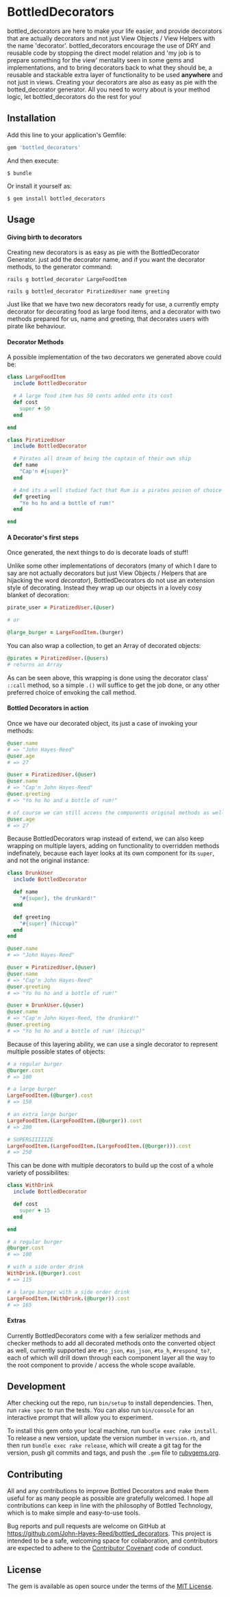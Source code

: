 # BottledDecorators

bottled_decorators are here to make your life easier, and provide decorators that are actually decorators and not just View Objects / View Helpers with the name 'decorator'. bottled_decorators encourage the use of DRY and reusable code by stopping the direct model relation and 'my job is to prepare something for the view' mentality seen in some gems and implementations, and to bring decorators back to what they should be, a reusable and stackable extra layer of functionality to be used **anywhere** and not just in views.
Creating your decorators are also as easy as pie with the botted_decorator generator. All you need to worry about is your method logic, let bottled_decorators do the rest for you!

## Installation

Add this line to your application's Gemfile:

```ruby
gem 'bottled_decorators'
```

And then execute:

    $ bundle

Or install it yourself as:

    $ gem install bottled_decorators

## Usage

#### Giving birth to decorators

Creating new decorators is as easy as pie with the BottledDecorator Generator.
just add the decorator name, and if you want the decorator methods, to the generator command:

```
rails g bottled_decorator LargeFoodItem
```

```
rails g bottled_decorator PiratizedUser name greeting
```

Just like that we have two new decorators ready for use, a currently empty decorator for decorating food as large food items, and a decorator with two methods prepared for us, name and greeting, that decorates users with pirate like behaviour.

#### Decorator Methods

A possible implementation of the two decorators we generated above could be:

```ruby
class LargeFoodItem
  include BottledDecorator

  # A large food item has 50 cents added onto its cost
  def cost
    super + 50
  end

end
```
```ruby
class PiratizedUser
  include BottledDecorator

  # Pirates all dream of being the captain of their own ship
  def name
    "Cap'n #{super}"
  end

  # And its a well studied fact that Rum is a pirates poison of choice
  def greeting
    "Yo ho ho and a bottle of rum!"
  end

end
```

#### A Decorator's first steps

Once generated, the next things to do is decorate loads of stuff!

Unlike some other implementations of decorators (many of which I dare to say are not actually decorators but just View Objects / Helpers that are hijacking the word *decorator*), BottledDecorators do not use an extension style of decorating. Instead they wrap up our objects in a lovely cosy blanket of decoration:

```ruby
pirate_user = PiratizedUser.(@user)

# or

@large_burger = LargeFoodItem.(burger)
```

You can also wrap a collection, to get an Array of decorated objects:

```ruby
@pirates = PiratizedUser.(@users)
# returns an Array
```

As can be seen above, this wrapping is done using the decorator class' `::call` method, so a simple `.()` will suffice to get the job done, or any other preferred choice of envoking the call method.

#### Bottled Decorators in action

Once we have our decorated object, its just a case of invoking your methods:

```ruby
@user.name
# => "John Hayes-Reed"
@user.age
# => 27

@user = PiratizedUser.(@user)
@user.name
# => "Cap'n John Hayes-Reed"
@user.greeting
# => "Yo ho ho and a bottle of rum!"

# of course we can still access the components original methods as well
@user.age
# => 27
```

Because BottledDecorators wrap instead of extend, we can also keep wrapping on multiple layers, adding on functionality to overridden methods indefinately, because each layer looks at its own component for its `super`, and not the original instance:

```ruby
class DrunkUser
  include BottledDecorator

  def name
    "#{super}, the drunkard!"
  end

  def greeting
    "#{super} (hiccup)"
  end
end
```

```ruby
@user.name
# => "John Hayes-Reed"

@user = PiratizedUser.(@user)
@user.name
# => "Cap'n John Hayes-Reed"
@user.greeting
# => "Yo ho ho and a bottle of rum!"

@user = DrunkUser.(@user)
@user.name
# => "Cap'n John Hayes-Reed, the drunkard!"
@user.greeting
# => "Yo ho ho and a bottle of rum! (hiccup)"
```

Because of this layering ability, we can use a single decorator to represent multiple possible states of objects:

```ruby
# a regular burger
@burger.cost
# => 100

# a large burger
LargeFoodItem.(@burger).cost
# => 150

# an extra large burger
LargeFoodItem.(LargeFoodItem.(@burger)).cost
# => 200

# SUPERSIIIIIZE
LargeFoodItem.(LargeFoodItem.(LargeFoodItem.(@burger))).cost
# => 250
```

This can be done with multiple decorators to build up the cost of a whole variety of possibilites:

```ruby
class WithDrink
  include BottledDecorator

  def cost
    super + 15
  end

end
```

```ruby
# a regular burger
@burger.cost
# => 100

# with a side order drink
WithDrink.(@burger).cost
# => 115

# a large burger with a side order drink
LargeFoodItem.(WithDrink.(@burger)).cost
# => 165
```

#### Extras

Currently BottledDecorators come with a few serializer methods and checker methods to add all decorated methods onto the converted object as well, currently supported are `#to_json`, `#as_json`, `#to_h`, `#respond_to?`, each of which will drill down through each component layer all the way to the root component to provide / access the whole scope available.

## Development

After checking out the repo, run `bin/setup` to install dependencies. Then, run `rake spec` to run the tests. You can also run `bin/console` for an interactive prompt that will allow you to experiment.

To install this gem onto your local machine, run `bundle exec rake install`. To release a new version, update the version number in `version.rb`, and then run `bundle exec rake release`, which will create a git tag for the version, push git commits and tags, and push the `.gem` file to [rubygems.org](https://rubygems.org).

## Contributing

All and any contributions to improve Bottled Decorators and make them useful for as many people as possible are gratefully welcomed. I hope all contributions can keep in line with the philosophy of Bottled Technology, which is to make simple and easy-to-use tools.

Bug reports and pull requests are welcome on GitHub at https://github.com/John-Hayes-Reed/bottled_decorators. This project is intended to be a safe, welcoming space for collaboration, and contributors are expected to adhere to the [Contributor Covenant](http://contributor-covenant.org) code of conduct.


## License

The gem is available as open source under the terms of the [MIT License](http://opensource.org/licenses/MIT).
